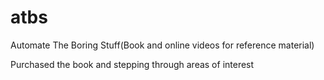 # atbs
Automate The Boring Stuff(Book and online videos for reference material)

Purchased the book and stepping through areas of interest
